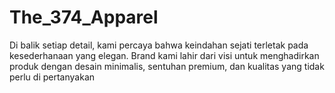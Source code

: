 # The_374_Apparel
Di balik setiap detail, kami percaya bahwa keindahan sejati terletak pada kesederhanaan yang elegan. Brand kami lahir dari visi untuk menghadirkan produk dengan desain minimalis, sentuhan premium, dan kualitas yang tidak perlu di pertanyakan
